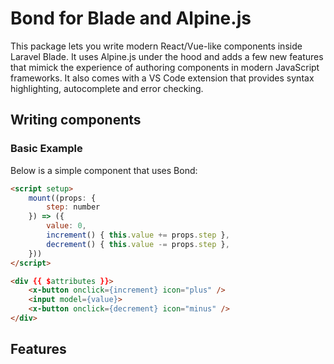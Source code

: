 # Bond for Blade and Alpine.js

This package lets you write modern React/Vue-like components inside Laravel Blade. It uses Alpine.js under the hood and adds a few new features that mimick the experience of authoring components in modern JavaScript frameworks. It also comes with a VS Code extension that provides syntax highlighting, autocomplete and error checking. 

## Writing components

### Basic Example

Below is a simple component that uses Bond:

```html
<script setup>
    mount((props: {
        step: number
    }) => ({
        value: 0,
        increment() { this.value += props.step },
        decrement() { this.value -= props.step },
    }))
</script>

<div {{ $attributes }}>
    <x-button onclick={increment} icon="plus" />
    <input model={value}>
    <x-button onclick={decrement} icon="minus" />
</div>
```

<!--
Let's break this down:

- The `<script setup>` tag is where you define your component logic. It only runs after Alpine.js has been initialized, so you don't need to wrap it in an alpine:init event listener. It also ensures that the script is only executed once, even if the component is used multiple times on a page.
    - The `mount` function takes another function as a parameter and it must return an object with the component's state and methods.
    - The `props` parameter is used to accept and define data that can be passed from the outside. The definition is done by adding a type annotation to the parameter.
- The `{{ $attributes }}` automatically bind the component's logic to that element.
- The `modelable` directive is used for two-way data binding, this is a [Alpine.js feature](https://alpinejs.dev/directives/modelable).
- You can omit the `x-` prefix on Alpine.js directives for a cleaner syntax (however you can still use it if you prefer). Event handlers like `x-on:click` or `x-on:change` can be written as `onclick` or `onchange` respectively.
-->

## Features

### <script setup>

The `<script setup>` tag allows you to write your Blade components with a clear separation of logic and template. Similar to Vue, it is a syntactic sugar that provides a number of advantages:

- Automatically imports Bond functions like `mount`
- Defers the execution of the script until Alpine.js is initialized
- Ensures the script is only executed once, even if the component is used multiple times on a page
- Isolates the scope of the component, preventing leakage of variables defined outside the component
- Binds the state and methods to where the `{{ $attributes }}` are placed, so you don't need to use `x-data` to intiliaze the component

### JSX-like attribute syntax

With Bond, you can use a JSX-like syntax for attributes. This provides a visual separation for attributes containing JavaScript expressions and allows you to use Alpine.js directives with a cleaner syntax.

```html
<input
    model={value}
    onchange={() => console.log($el.value)}
    disabled={value < 0}
    class=({
        'bg-gray-200': value < 0,
        'bg-blue-500': value >= 0
    })
>
```

This is the equivalent of writing:

```html
<input
    x-model="value"
    x-on:change="() => console.log($el.value)"
    x-bind:disabled="value < 0"
    x-bind:class="{
        'bg-gray-200': value < 0,
        'bg-blue-500': value >= 0
    }"
>
```

### Props

Props are used to pass reactive data into the component from the outside. They are defined in the `mount` function's parameter using a type annotation. This allows you to specify the expected structure of the props and provides type checking and autocompletion in your IDE.

You can pass any Alpine.js variable from the outside scope, including Livewire properties. This is particulary useful when using the `$wire` object, allowing you to write components with optimistic UI updates without triggering a server request, defering the request until the user submits the form for example.

```html
<script setup>
    mount((props: {
        step: number,
        min?: number,
        max?: number
    }) => ({
        ...
    }))
</script>
```

Once defined, you can pass props to it using the JSX-like syntax:

```html
<x-number-input step={$wire.precision} />
```

Or using the standard Alpine.js syntax, by prefixing the prop name with `x-`:

```html
<x-number-input x-step="$wire.precision" />
```
